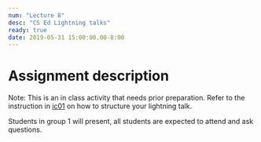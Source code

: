 ```yaml
---
num: "Lecture 8"
desc: "CS Ed Lightning talks"
ready: true
date: 2019-05-31 15:00:00.00-8:00
---
```


# Assignment description

Note: This is an in class activity that needs prior preparation. Refer to the instruction in [ic01](https://ucsb-teaching-cs.github.io/w19/hwk/ic01/) on how to structure your lightning talk.

Students in group 1 will present, all students are expected to attend and ask questions.



